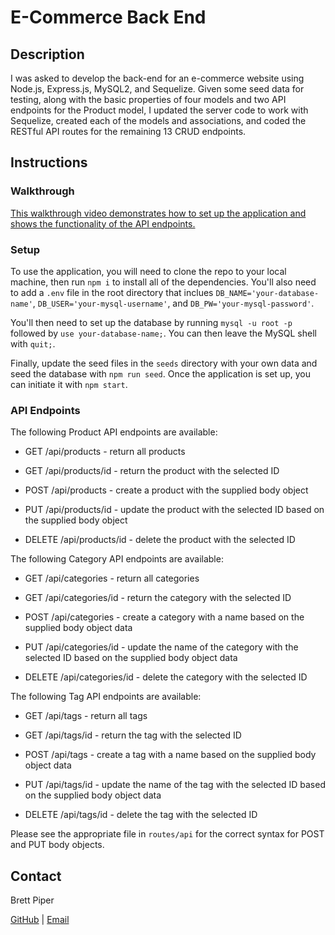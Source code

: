 # E-Commerce Back End

## Description

I was asked to develop the back-end for an e-commerce website using Node.js, Express.js, MySQL2, and Sequelize. Given some seed data for testing, along with the basic properties of four models and two API endpoints for the Product model, I updated the server code to work with Sequelize, created each of the models and associations, and coded the RESTful API routes for the remaining 13 CRUD endpoints.

## Instructions

### Walkthrough

[This walkthrough video demonstrates how to set up the application and shows the functionality of the API endpoints.](https://drive.google.com/file/d/178C7vg0mLt5Lmg3kz8_yPjcVAxyzu9LI/view?usp=sharing)

### Setup

To use the application, you will need to clone the repo to your local machine, then run `npm i` to install all of the dependencies. You'll also need to add a `.env` file in the root directory that inclues `DB_NAME='your-database-name'`, `DB_USER='your-mysql-username'`, and `DB_PW='your-mysql-password'`.

You'll then need to set up the database by running `mysql -u root -p` followed by `use your-database-name;`. You can then leave the MySQL shell with `quit;`.

Finally, update the seed files in the `seeds` directory with your own data and seed the database with `npm run seed`. Once the application is set up, you can initiate it with `npm start`. 

### API Endpoints

The following Product API endpoints are available:

* GET /api/products - return all products

* GET /api/products/id - return the product with the selected ID

* POST /api/products - create a product with the supplied body object

* PUT /api/products/id - update the product with the selected ID based on the supplied body object

* DELETE /api/products/id - delete the product with the selected ID

The following Category API endpoints are available:

* GET /api/categories - return all categories

* GET /api/categories/id - return the category with the selected ID

* POST /api/categories - create a category with a name based on the supplied body object data

* PUT /api/categories/id - update the name of the category with the selected ID based on the supplied body object data

* DELETE /api/categories/id - delete the category with the selected ID

The following Tag API endpoints are available:

* GET /api/tags - return all tags

* GET /api/tags/id - return the tag with the selected ID

* POST /api/tags - create a tag with a name based on the supplied body object data

* PUT /api/tags/id - update the name of the tag with the selected ID based on the supplied body object data

* DELETE /api/tags/id - delete the tag with the selected ID

Please see the appropriate file in `routes/api` for the correct syntax for POST and PUT body objects.

## Contact

Brett Piper

[GitHub](https://github.com/bpiper91) | [Email](mailto:bpiper91@gmail.com)